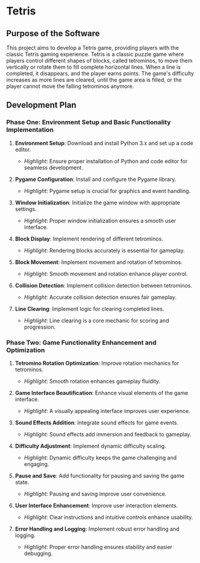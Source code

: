 # Tetris

## Purpose of the Software

This project aims to develop a Tetris game, providing players with the classic Tetris gaming experience. Tetris is a classic puzzle game where players control different shapes of blocks, called tetrominos, to move them vertically or rotate them to fill complete horizontal lines. When a line is completed, it disappears, and the player earns points. The game's difficulty increases as more lines are cleared, until the game area is filled, or the player cannot move the falling tetrominos anymore.

## Development Plan

### Phase One: Environment Setup and Basic Functionality Implementation

1. **Environment Setup**: Download and install Python 3.x and set up a code editor.
   
   - *Highlight*: Ensure proper installation of Python and code editor for seamless development.

2. **Pygame Configuration**: Install and configure the Pygame library.
   
   - *Highlight*: Pygame setup is crucial for graphics and event handling.

3. **Window Initialization**: Initialize the game window with appropriate settings.
   
   - *Highlight*: Proper window initialization ensures a smooth user interface.

4. **Block Display**: Implement rendering of different tetrominos.
   
   - *Highlight*: Rendering blocks accurately is essential for gameplay.

5. **Block Movement**: Implement movement and rotation of tetrominos.
   
   - *Highlight*: Smooth movement and rotation enhance player control.

6. **Collision Detection**: Implement collision detection between tetrominos.
   
   - *Highlight*: Accurate collision detection ensures fair gameplay.

7. **Line Clearing**: Implement logic for clearing completed lines.
   
   - *Highlight*: Line clearing is a core mechanic for scoring and progression.

### Phase Two: Game Functionality Enhancement and Optimization

1. **Tetromino Rotation Optimization**: Improve rotation mechanics for tetrominos.
   
   - *Highlight*: Smooth rotation enhances gameplay fluidity.

2. **Game Interface Beautification**: Enhance visual elements of the game interface.
   
   - *Highlight*: A visually appealing interface improves user experience.

3. **Sound Effects Addition**: Integrate sound effects for game events.
   
   - *Highlight*: Sound effects add immersion and feedback to gameplay.

4. **Difficulty Adjustment**: Implement dynamic difficulty scaling.
   
   - *Highlight*: Dynamic difficulty keeps the game challenging and engaging.

5. **Pause and Save**: Add functionality for pausing and saving the game state.
   
   - *Highlight*: Pausing and saving improve user convenience.

6. **User Interface Enhancement**: Improve user interaction elements.
   
   - *Highlight*: Clear instructions and intuitive controls enhance usability.

7. **Error Handling and Logging**: Implement robust error handling and logging.
   
   - *Highlight*: Proper error handling ensures stability and easier debugging.
